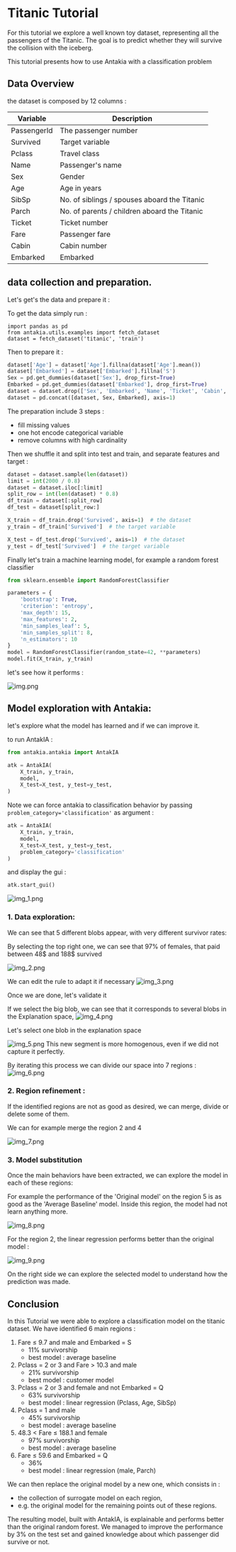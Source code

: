 # Titanic Tutorial

For this tutorial we explore a well known toy dataset, representing all the passengers of the Titanic.
The goal is to predict whether they will survive the collision with the iceberg.

This tutorial presents how to use Antakia with a classification problem

## Data Overview

the dataset is composed by 12 columns :

| Variable    | Description                                  |
|-------------|----------------------------------------------|
| PassengerId | The passenger number                         |
| Survived    | Target variable                              |
| Pclass      | Travel class                                 |
| Name        | Passenger's name                             |
| Sex         | Gender                                       |
| Age         | Age in years                                 |
| SibSp       | No. of siblings / spouses aboard the Titanic |
| Parch       | No. of parents / children aboard the Titanic |
| Ticket      | Ticket number                                |
| Fare        | Passenger fare                               |
| Cabin       | Cabin number                                 |
| Embarked    | Embarked                                     |

## data collection and preparation.

Let's get's the data and prepare it :

To get the data simply run :

```ptyhon
import pandas as pd
from antakia.utils.examples import fetch_dataset
dataset = fetch_dataset('titanic', 'train')
```

Then to prepare it :

```python 
dataset['Age'] = dataset['Age'].fillna(dataset['Age'].mean())
dataset['Embarked'] = dataset['Embarked'].fillna('S')
Sex = pd.get_dummies(dataset['Sex'], drop_first=True)
Embarked = pd.get_dummies(dataset['Embarked'], drop_first=True)
dataset = dataset.drop(['Sex', 'Embarked', 'Name', 'Ticket', 'Cabin', 'PassengerId'], axis=1)
dataset = pd.concat([dataset, Sex, Embarked], axis=1)
```

The preparation include 3 steps :

- fill missing values
- one hot encode categorical variable
- remove columns with high cardinality

Then we shuffle it and split into test and train, and separate features and target :

```python
dataset = dataset.sample(len(dataset))
limit = int(2000 / 0.8)
dataset = dataset.iloc[:limit]
split_row = int(len(dataset) * 0.8)
df_train = dataset[:split_row]
df_test = dataset[split_row:]

X_train = df_train.drop('Survived', axis=1)  # the dataset
y_train = df_train['Survived']  # the target variable

X_test = df_test.drop('Survived', axis=1)  # the dataset
y_test = df_test['Survived']  # the target variable
```

Finally let's train a machine learning model, for example a random forest classifier

```python
from sklearn.ensemble import RandomForestClassifier

parameters = {
    'bootstrap': True,
    'criterion': 'entropy',
    'max_depth': 15,
    'max_features': 2,
    'min_samples_leaf': 5,
    'min_samples_split': 8,
    'n_estimators': 10
}
model = RandomForestClassifier(random_state=42, **parameters)
model.fit(X_train, y_train)
```

let's see how it performs :

![img.png](../img/titanic/scores.png)

## Model exploration with Antakia:

let's explore what the model has learned and if we can improve it.

to run AntakIA :

```python
from antakia.antakia import AntakIA

atk = AntakIA(
    X_train, y_train,
    model,
    X_test=X_test, y_test=y_test,
)
```

Note we can force antakia to classification behavior by passing `problem_category='classification'` as argument :

```python
atk = AntakIA(
    X_train, y_train,
    model,
    X_test=X_test, y_test=y_test,
    problem_category='classification'
)
```

and display the gui :

```python
atk.start_gui()
```

![img_1.png](../img/titanic/img_1.png)

### 1. Data exploration:

We can see that 5 different blobs appear, with very different survivor rates:

By selecting the top right one, we can see that 97% of females, that paid between 48$ and 188$ survived

![img_2.png](../img/titanic/img_2.png)

We can edit the rule to adapt it if necessary
![img_3.png](../img/titanic/img_3.png)

Once we are done, let's validate it

If we select the big blob, we can see that it corresponds to several blobs in the Explanation space,
![img_4.png](../img/titanic/img_4.png)

Let's select one blob in the explanation space

![img_5.png](../img/titanic/img_5.png)
This new segment is more homogenous, even if we did not capture it perfectly.

By iterating this process we can divide our space into 7 regions :
![img_6.png](../img/titanic/img_6.png)

### 2. Region refinement :

If the identified regions are not as good as desired, we can merge, divide or delete some of them.

We can for example merge the region 2 and 4

![img_7.png](../img/titanic/img_7.png)

### 3. Model substitution

Once the main behaviors have been extracted, we can explore the model in each of these regions:

For example the performance of the 'Original model' on the region 5 is as good as the 'Average Baseline' model.
Inside this region, the model had not learn anything more.

![img_8.png](../img/titanic/img_8.png)

For the region 2, the linear regression performs better than the original model :

![img_9.png](../img/titanic/img_9.png)

On the right side we can explore the selected model to understand how the prediction was made.

## Conclusion

In this Tutorial we were able to explore a classification model on the titanic dataset.
We have identified 6 main regions :

1. Fare ≤ 9.7 and male and Embarked = S
    - 11% survivorship
    - best model : average baseline
2. Pclass = 2 or 3 and Fare > 10.3 and male
    - 21% survivorship
    - best model : customer model
3. Pclass = 2 or 3 and female and not Embarked = Q
    - 63% survivorship
    - best model : linear regression (Pclass, Age, SibSp)
4. Pclass = 1 and male
    - 45% survivorship
    - best model : average baseline
5. 48.3 < Fare ≤ 188.1 and female
    - 97% survivorship
    - best model : average baseline
6. Fare ≤ 59.6 and Embarked = Q
    - 36%
    - best model : linear regression (male, Parch)

We can then replace the original model by a new one, which consists in :
- the collection of surrogate model on each region, 
- e.g. the original model for the remaining points out of these regions.

The resulting model, built with AntakIA, is explainable and performs better than the original random forest.
We managed to improve the performance by 3% on the test set and gained knowledge about which passenger did survive or
not. 
